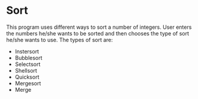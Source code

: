 # Sort
This program uses different ways to sort a number of integers.
User enters the numbers he/she wants to be sorted and then chooses the type of sort he/she wants to use. The types of sort are:
* Instersort
* Bubblesort
* Selectsort
* Shellsort
* Quicksort
* Mergesort
* Merge

